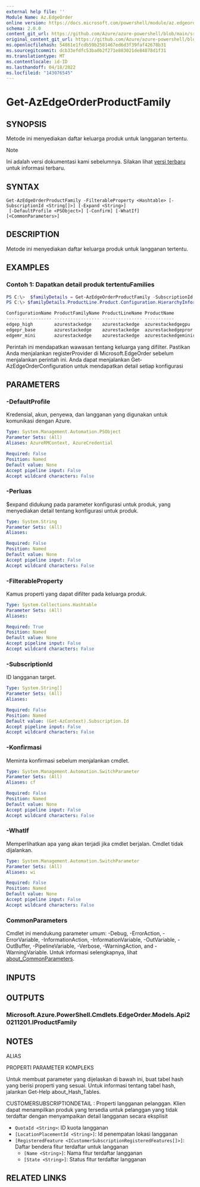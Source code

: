 ```yaml
---
external help file: ''
Module Name: Az.EdgeOrder
online version: https://docs.microsoft.com/powershell/module/az.edgeorder/get-azedgeorderproductfamily
schema: 2.0.0
content_git_url: https://github.com/Azure/azure-powershell/blob/main/src/EdgeOrder/help/Get-AzEdgeOrderProductFamily.md
original_content_git_url: https://github.com/Azure/azure-powershell/blob/main/src/EdgeOrder/help/Get-AzEdgeOrderProductFamily.md
ms.openlocfilehash: 54861e1fcdb59b2581467ed6d3f39faf42678b31
ms.sourcegitcommit: dcb33efdfc53ba0b2f271e883021de84878d1f31
ms.translationtype: MT
ms.contentlocale: id-ID
ms.lasthandoff: 04/18/2022
ms.locfileid: "143076545"
---
```

# Get-AzEdgeOrderProductFamily

## SYNOPSIS
Metode ini menyediakan daftar keluarga produk untuk langganan tertentu.

> [!NOTE]
>Ini adalah versi dokumentasi kami sebelumnya. Silakan lihat [versi terbaru](/powershell/module/az.edgeorder/get-azedgeorderproductfamily) untuk informasi terbaru.

## SYNTAX

```
Get-AzEdgeOrderProductFamily -FilterableProperty <Hashtable> [-SubscriptionId <String[]>] [-Expand <String>]
 [-DefaultProfile <PSObject>] [-Confirm] [-WhatIf] [<CommonParameters>]
```

## DESCRIPTION
Metode ini menyediakan daftar keluarga produk untuk langganan tertentu.

## EXAMPLES

### Contoh 1: Dapatkan detail produk tertentuFamilies
```powershell
PS C:\>  $familyDetails = Get-AzEdgeOrderProductFamily -SubscriptionId SubscriptionId -FilterableProperty  @{"azurestackedge"=@($filterableProperty)} -Expand "configurations"
PS C:\> $familyDetails.ProductLine.Product.Configuration.HierarchyInformation

ConfigurationName ProductFamilyName ProductLineName ProductName
----------------- ----------------- --------------- -----------
edgep_high        azurestackedge    azurestackedge  azurestackedgegpu
edgepr_base       azurestackedge    azurestackedge  azurestackedgepror
edgemr_mini       azurestackedge    azurestackedge  azurestackedgeminir
```

Perintah ini mendapatkan wawasan tentang keluarga yang difilter.
Pastikan Anda menjalankan registerProvider di Microsoft.EdgeOrder sebelum menjalankan perintah ini.
Anda dapat menjalankan Get-AzEdgeOrderConfiguration untuk mendapatkan detail setiap konfigurasi

## PARAMETERS

### -DefaultProfile
Kredensial, akun, penyewa, dan langganan yang digunakan untuk komunikasi dengan Azure.

```yaml
Type: System.Management.Automation.PSObject
Parameter Sets: (All)
Aliases: AzureRMContext, AzureCredential

Required: False
Position: Named
Default value: None
Accept pipeline input: False
Accept wildcard characters: False
```

### -Perluas
$expand didukung pada parameter konfigurasi untuk produk, yang menyediakan detail tentang konfigurasi untuk produk.

```yaml
Type: System.String
Parameter Sets: (All)
Aliases:

Required: False
Position: Named
Default value: None
Accept pipeline input: False
Accept wildcard characters: False
```

### -FilterableProperty
Kamus properti yang dapat difilter pada keluarga produk.

```yaml
Type: System.Collections.Hashtable
Parameter Sets: (All)
Aliases:

Required: True
Position: Named
Default value: None
Accept pipeline input: False
Accept wildcard characters: False
```

### -SubscriptionId
ID langganan target.

```yaml
Type: System.String[]
Parameter Sets: (All)
Aliases:

Required: False
Position: Named
Default value: (Get-AzContext).Subscription.Id
Accept pipeline input: False
Accept wildcard characters: False
```

### -Konfirmasi
Meminta konfirmasi sebelum menjalankan cmdlet.

```yaml
Type: System.Management.Automation.SwitchParameter
Parameter Sets: (All)
Aliases: cf

Required: False
Position: Named
Default value: None
Accept pipeline input: False
Accept wildcard characters: False
```

### -WhatIf
Memperlihatkan apa yang akan terjadi jika cmdlet berjalan.
Cmdlet tidak dijalankan.

```yaml
Type: System.Management.Automation.SwitchParameter
Parameter Sets: (All)
Aliases: wi

Required: False
Position: Named
Default value: None
Accept pipeline input: False
Accept wildcard characters: False
```

### CommonParameters
Cmdlet ini mendukung parameter umum: -Debug, -ErrorAction, -ErrorVariable, -InformationAction, -InformationVariable, -OutVariable, -OutBuffer, -PipelineVariable, -Verbose, -WarningAction, and -WarningVariable. Untuk informasi selengkapnya, lihat [about_CommonParameters](http://go.microsoft.com/fwlink/?LinkID=113216).

## INPUTS

## OUTPUTS

### Microsoft.Azure.PowerShell.Cmdlets.EdgeOrder.Models.Api20211201.IProductFamily

## NOTES

ALIAS

PROPERTI PARAMETER KOMPLEKS

Untuk membuat parameter yang dijelaskan di bawah ini, buat tabel hash yang berisi properti yang sesuai. Untuk informasi tentang tabel hash, jalankan Get-Help about_Hash_Tables.


CUSTOMERSUBSCRIPTIONDETAIL <ICustomerSubscriptionDetails>: Properti langganan pelanggan. Klien dapat menampilkan produk yang tersedia untuk pelanggan yang tidak terdaftar dengan menyampaikan detail langganan secara eksplisit
  - `QuotaId <String>`: ID kuota langganan
  - `[LocationPlacementId <String>]`: Id penempatan lokasi langganan
  - `[RegisteredFeature <ICustomerSubscriptionRegisteredFeatures[]>]`: Daftar bendera fitur terdaftar untuk langganan
    - `[Name <String>]`: Nama fitur terdaftar langganan
    - `[State <String>]`: Status fitur terdaftar langganan

## RELATED LINKS

